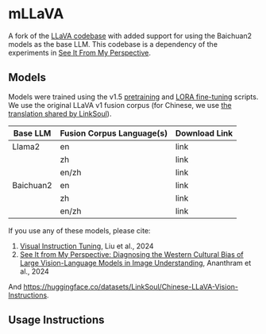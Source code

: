 # mLLaVA  

A fork of the [LLaVA codebase](https://github.com/haotian-liu/LLaVA/tree/main) with added support for using the Baichuan2 models as the base LLM.  This codebase is a dependency of the experiments in [See It From My Perspective](https://github.com/amith-ananthram/see-it-from-my-perspective/tree/main).

## Models

Models were trained using the v1.5 [pretraining](https://github.com/amith-ananthram/mLLaVA/blob/main/scripts/v1_5/pretrain.sh) and [LORA fine-tuning](https://github.com/amith-ananthram/mLLaVA/blob/main/scripts/v1_5/finetune_lora.sh) scripts.  We use the original LLaVA v1 fusion corpus (for Chinese, we use [the translation shared by LinkSoul](https://huggingface.co/datasets/LinkSoul/Chinese-LLaVA-Vision-Instructions)). 

| Base LLM | Fusion Corpus Language(s) | Download Link |
| ------- | ------- | ------ |
| Llama2 | en | link |
| | zh | link |
| | en/zh | link |
| Baichuan2 | en | link |
| | zh | link |
| | en/zh | link |

If you use any of these models, please cite:

1) [Visual Instruction Tuning](https://proceedings.neurips.cc/paper_files/paper/2023/hash/6dcf277ea32ce3288914faf369fe6de0-Abstract-Conference.html), Liu et al., 2024
2) [See It from My Perspective: Diagnosing the Western Cultural Bias of Large Vision-Language Models in Image Understanding](https://arxiv.org/abs/2406.11665), Ananthram et al., 2024 

And https://huggingface.co/datasets/LinkSoul/Chinese-LLaVA-Vision-Instructions.

## Usage Instructions
